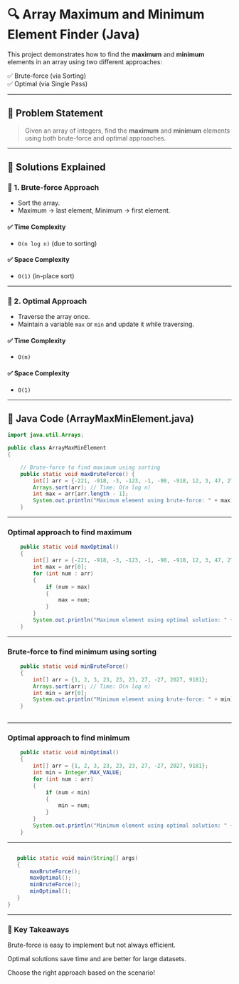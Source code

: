 # 🔍 Array Maximum and Minimum Element Finder (Java)

This project demonstrates how to find the **maximum** and **minimum** elements in an array using two different approaches:

✅ Brute-force (via Sorting)  
✅ Optimal (via Single Pass)

---

## 🧠 Problem Statement

> Given an array of integers, find the **maximum** and **minimum** elements using both brute-force and optimal approaches.

---

## 📌 Solutions Explained

### 🔧 1. Brute-force Approach
- Sort the array.
- Maximum → last element, Minimum → first element.

#### ✅ Time Complexity
- `O(n log n)` (due to sorting)

#### ✅ Space Complexity
- `O(1)` (in-place sort)

---

### 🚀 2. Optimal Approach
- Traverse the array once.
- Maintain a variable `max` or `min` and update it while traversing.

#### ✅ Time Complexity
- `O(n)`

#### ✅ Space Complexity
- `O(1)`

---

## 📄 Java Code (ArrayMaxMinElement.java)

```java
import java.util.Arrays;

public class ArrayMaxMinElement 
{

    // Brute-force to find maximum using sorting
    public static void maxBruteForce() {
        int[] arr = {-221, -918, -3, -123, -1, -98, -918, 12, 3, 47, 27, 37, 87};
        Arrays.sort(arr); // Time: O(n log n)
        int max = arr[arr.length - 1];
        System.out.println("Maximum element using brute-force: " + max);
    }
```
---


### Optimal approach to find maximum
```java
    public static void maxOptimal() 
    {
        int[] arr = {-221, -918, -3, -123, -1, -98, -918, 12, 3, 47, 27, 37, 87};
        int max = arr[0];
        for (int num : arr) 
        {
            if (num > max) 
            {
                max = num;
            }
        }
        System.out.println("Maximum element using optimal solution: " + max);
    }
 ```
---

### Brute-force to find minimum using sorting
``` java
    public static void minBruteForce() 
    {
        int[] arr = {1, 2, 3, 23, 23, 23, 27, -27, 2027, 9181};
        Arrays.sort(arr); // Time: O(n log n)
        int min = arr[0];
        System.out.println("Minimum element using brute-force: " + min);
    }
    
```
---

### Optimal approach to find minimum
```java
    public static void minOptimal() 
    {
        int[] arr = {1, 2, 3, 23, 23, 23, 27, -27, 2027, 9181};
        int min = Integer.MAX_VALUE;
        for (int num : arr) 
        {
            if (num < min) 
            {
                min = num;
            }
        }
        System.out.println("Minimum element using optimal solution: " + min);
    }
```
---
 ```java

    public static void main(String[] args) 
    {
        maxBruteForce();
        maxOptimal();
        minBruteForce();
        minOptimal();
    }
}
```
---
### 🎯 Key Takeaways
Brute-force is easy to implement but not always efficient.

Optimal solutions save time and are better for large datasets.

Choose the right approach based on the scenario!



